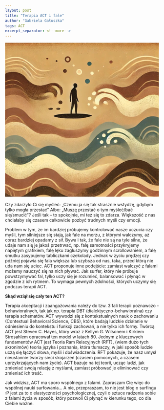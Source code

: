 ```yaml
---
layout: post
title: "Terapia ACT i fale"
author: "Gabriela Gałuszka"
tags: ACT
excerpt_separator: <!--more-->
---
```


![Alt text](../assets/images/post3.jpg)

Czy zdarzyło Ci się myśleć: „Czemu ja się tak strasznie wstydzę, gdybym tylko mogła przestać” Albo: „Muszę przestać o tym myśleć/bać się/smucić”? Jeśli tak – to spokojnie, mi też się to zdarza. Większość z nas chciałaby się czasem całkowicie pozbyć trudnych myśli czy emocji. <!--more--> 

Problem w tym, że im bardziej próbujemy kontrolować nasze uczucia czy myśli, tym silniejsze się stają, jak fale na morzu, z którymi walczymy, aż coraz bardziej opadamy z sił. Bywa i tak, że fale nie są na tyle silne, że udaje nam się je jakoś przetrwać, np. falę samotności przykryjemy napiętym grafikiem, falę lęku zagłuszymy godzinnym scrollowaniem, a falę smutku zasypujemy tabliczkami czekolady. Jednak w życiu prędzej czy później pojawia się fala większa lub szybsza od nas, taka, przed którą nie uda nam się uciec. ACT proponuje inne podejście: zamiast walczyć z falami możemy nauczyć się na nich pływać. Jak surfer, który nie próbuje powstzymywać fal, tylko uczy się je rozumieć, balansować i płynąć w zgodzie z ich rytmem. To wymaga pewnych zdolności, których uczymy się podczas terapii ACT.

<b>Skąd wziął się cały ten ACT?</b>

Terapia akceptacji i zaangażowania należy do tzw. 3 fali terapii poznawczo - behawioralnych, tak jak np. terapia DBT (dialektyczno-behawioralna) czy terapia schematów. 
ACT wywodzi się z kontekstualnych nauk o zachowaniu (Contextual Behavioral Science, CBS), które badają ludzkie działanie w odniesieniu do kontekstu i funkcji zachowań, a nie tylko ich formy. Twórcą ACT jest Steven C. Hayes, który wraz z Kellym G. Wilsonem i Kirkiem Strosahlem opracował ten model w latach 80. Jednym z kluczowych fundamentów ACT jest Teoria Ram Relacyjnych (RFT), (wiem dużo tych akronimów) teoria języka i poznania, która tłumaczy, w jaki sposób ludzie uczą się łączyć słowa, myśli i doświadczenia. RFT pokazuje, że nasz umysł nieustannie tworzy sieci skojarzeń (czasem pomocnych, a czasem uprzykrzających nam życie). ACT bazuje na tej teorii, ucząc ludzi, jak zmieniać swoją relację z myślami, zamiast próbować je eliminować czy zmieniać ich treść.

Jak widzisz, ACT ma sporo wspólnego z falami. Zapraszam Cię więc do wspólnej nauki surfowania… A nie, przepraszam, to nie jest blog o surfingu :P jest za to o elastyczności psychologicznej, czyli o sztuce radzenia sobie z falami życia w sposób, który pozwoli Ci płynąć w kierunku tego, co dla Ciebie ważne.